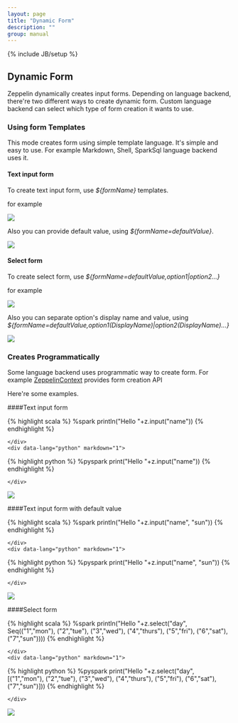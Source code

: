 ```yaml
---
layout: page
title: "Dynamic Form"
description: ""
group: manual
---
```

<!--
Licensed under the Apache License, Version 2.0 (the "License");
you may not use this file except in compliance with the License.
You may obtain a copy of the License at

http://www.apache.org/licenses/LICENSE-2.0

Unless required by applicable law or agreed to in writing, software
distributed under the License is distributed on an "AS IS" BASIS,
WITHOUT WARRANTIES OR CONDITIONS OF ANY KIND, either express or implied.
See the License for the specific language governing permissions and
limitations under the License.
-->
{% include JB/setup %}

## Dynamic Form

Zeppelin dynamically creates input forms. Depending on language backend, there're two different ways to create dynamic form.
Custom language backend can select which type of form creation it wants to use.

### Using form Templates

This mode creates form using simple template language. It's simple and easy to use. For example Markdown, Shell, SparkSql language backend uses it.

#### Text input form

To create text input form, use _${formName}_ templates.

for example

<img src="/assets/themes/zeppelin/img/screenshots/form_input.png" />


Also you can provide default value, using _${formName=defaultValue}_.

<img src="/assets/themes/zeppelin/img/screenshots/form_input_default.png" />


#### Select form

To create select form, use _${formName=defaultValue,option1|option2...}_

for example

<img src="/assets/themes/zeppelin/img/screenshots/form_select.png" />

Also you can separate option's display name and value, using _${formName=defaultValue,option1(DisplayName)|option2(DisplayName)...}_

<img src="/assets/themes/zeppelin/img/screenshots/form_select_displayname.png" />

### Creates Programmatically

Some language backend uses programmatic way to create form. For example [ZeppelinContext](../interpreter/spark.html#zeppelincontext) provides form creation API

Here're some examples.

####Text input form
<div class="codetabs">
    <div data-lang="scala" markdown="1">

{% highlight scala %}
%spark
println("Hello "+z.input("name"))
{% endhighlight %}

    </div>
    <div data-lang="python" markdown="1">

{% highlight python %}
%pyspark
print("Hello "+z.input("name"))
{% endhighlight %}

    </div>
</div>
<img src="/assets/themes/zeppelin/img/screenshots/form_input_prog.png" />

####Text input form with default value
<div class="codetabs">
    <div data-lang="scala" markdown="1">

{% highlight scala %}
%spark
println("Hello "+z.input("name", "sun")) 
{% endhighlight %}

    </div>
    <div data-lang="python" markdown="1">

{% highlight python %}
%pyspark
print("Hello "+z.input("name", "sun"))
{% endhighlight %}

    </div>
</div>
<img src="/assets/themes/zeppelin/img/screenshots/form_input_default_prog.png" />

####Select form
<div class="codetabs">
    <div data-lang="scala" markdown="1">

{% highlight scala %}
%spark
println("Hello "+z.select("day", Seq(("1","mon"),
                                        ("2","tue"),
                                        ("3","wed"),
                                        ("4","thurs"),
                                        ("5","fri"),
                                        ("6","sat"),
                                        ("7","sun"))))
{% endhighlight %}

    </div>
    <div data-lang="python" markdown="1">

{% highlight python %}
%pyspark
print("Hello "+z.select("day", [("1","mon"),
                                    ("2","tue"),
                                    ("3","wed"),
                                    ("4","thurs"),
                                    ("5","fri"),
                                    ("6","sat"),
                                    ("7","sun")]))
{% endhighlight %}

    </div>
</div>
<img src="/assets/themes/zeppelin/img/screenshots/form_select_prog.png" />
